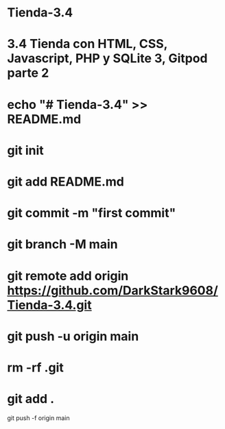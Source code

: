 # Tienda-3.4
# 3.4 Tienda con HTML, CSS, Javascript, PHP y SQLite 3, Gitpod parte 2

# echo "# Tienda-3.4" >> README.md
# git init
# git add README.md
# git commit -m "first commit"
# git branch -M main
# git remote add origin https://github.com/DarkStark9608/Tienda-3.4.git
# git push -u origin main

# rm -rf .git
# git add .
git push -f origin main
